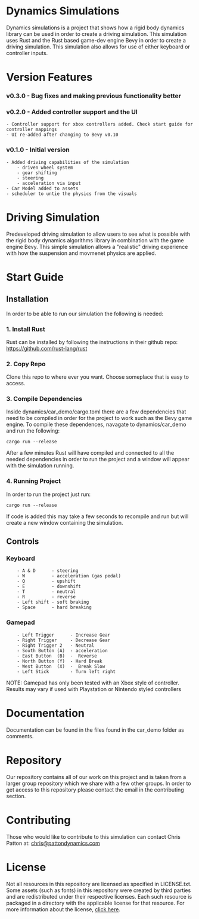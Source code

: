# Dynamics Simulations

Dynamics simulations is a project that shows how a rigid body dynamics library can be used in order to create a driving simulation. This simulation uses Rust and the Rust based
game-dev engine Bevy in order to create a driving simulation. This simulation also allows for use of either keyboard or controller inputs.

# Version Features

### v0.3.0 - Bug fixes and making previous functionality better             

   
      


### v0.2.0 - Added controller support and the UI
    - Controller support for xbox controllers added. Check start guide for controller mappings
    - UI re-added after changing to Bevy v0.10


### v0.1.0 - Initial version
    - Added driving capabilities of the simulation
        - driven wheel system
        - gear shifting
        - steering
        - acceleration via input
    - Car Model added to assets
    - scheduler to untie the physics from the visuals

# Driving Simulation

Predeveloped driving simulation to allow users to see what is possible with the rigid  body dynamics algorithms library in combination with the game engine Bevy. This simple simulation
allows a "realistic" driving experience with how the suspension and movmenet physics are applied. 
# Start Guide

## Installation

In order to be able to run our simulation the following is needed:

### 1. Install Rust
Rust can be installed by following the instructions in their github repo: https://github.com/rust-lang/rust

### 2. Copy Repo
Clone this repo to where ever you want. Choose someplace that is easy to access.

### 3. Compile Dependencies
Inside dynamics/car_demo/cargo.toml there are a few dependencies that need to be compiled in order for the project to work such as the Bevy game engine. 
To compile these dependences, navagate to dynamics/car_demo and run the following:
```
cargo run --release
```
After a few minutes Rust will have compiled and connected to all the needed dependencies in order to run the project and a window will appear with the simulation running.

### 4. Running Project
In order to run the project just run: 
```
cargo run --release
```
If code is added this may take a few seconds to recompile and run but will create a new window containing the simulation.

## Controls
        
### Keyboard
        - A & D      - steering
        - W          - acceleration (gas pedal)
        - Q          - upshift
        - E          - downshift
        - T          - neutral
        - R          - reverse
        - Left shift - soft braking
        - Space      - hard breaking
### Gamepad

        - Left Trigger      - Increase Gear
        - Right Trigger     - Decrease Gear
        - Right Trigger 2   - Neutral
        - South Button (A)  - acceleration
        - East Button  (B)  -  Reverse
        - North Button (Y)  - Hard Break
        - West Button  (X)  -  Break Slow
        - Left Stick        - Turn left right

NOTE: Gamepad has only been tested with an Xbox style of controller. Results may vary if used with Playstation or Nintendo styled controllers

# Documentation

Documentation can be found in the files found in the car_demo folder as comments.   

# Repository

Our repository contains all of our work on this project and is taken from a larger group repository which we share with a few other groups. In order to get access to this repository please contact the email in the contributing section.


# Contributing

Those who would like to contribute to this simulation can contact Chris Patton at: chris@pattondynamics.com


# License

Not all resources in this repository are licensed as specified in LICENSE.txt. Some assets (such as fonts) in this repository were created by third parties and are redistributed under their respective licenses. Each such resource is packaged in a directory with the applicable license for that resource. For more information about the license, [click here](https://github.com/crispyDyne/simulation_games/blob/main/LICENSE).
